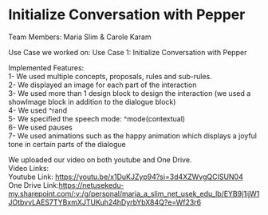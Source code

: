 # Initialize Conversation with Pepper

Team Members: Maria Slim & Carole Karam <br>

Use Case we worked on: Use Case 1: Initialize Conversation with Pepper

Implemented Features: <br>
1- We used multiple concepts, proposals, rules and sub-rules. <br>
2- We displayed an image for each part of the interaction  <br>
3- We used more than 1 design block to design the interaction (we used a showImage block in addition to the dialogue block) <br> 
4- We used ^rand   <br>
5- We specified the speech mode: ^mode(contextual) <br>
6- We used pauses   <br>
7- We used animations such as the happy animation which displays a joyful tone in certain parts of the dialogue <br>

We uploaded our video on both youtube and One Drive. <br>
Video Links: <br>
Youtube Link: https://youtu.be/x1DuKJZyp94?si=3d4XZWvgQCISUN04 <br>
One Drive Link:https://netusekedu-my.sharepoint.com/:v:/g/personal/maria_a_slim_net_usek_edu_lb/EYB9j1ijW1JOtbvvLAES7TYBxmXJTUKuh24hDyrbYbX84Q?e=Wf23r6 
